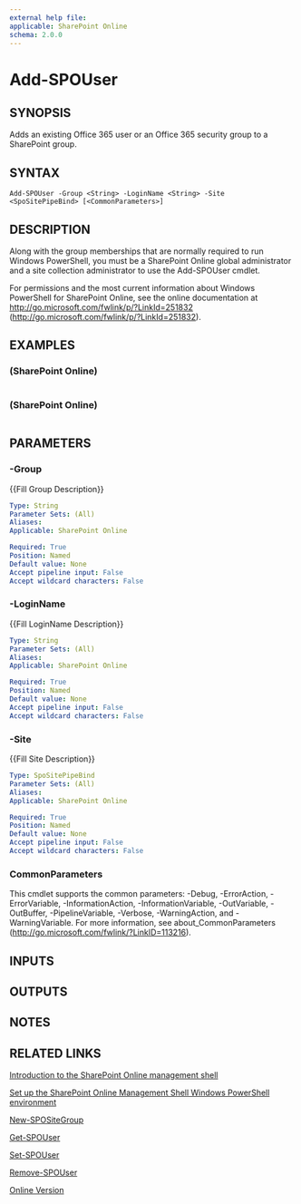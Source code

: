 ```yaml
---
external help file: 
applicable: SharePoint Online
schema: 2.0.0
---
```


# Add-SPOUser

## SYNOPSIS
Adds an existing Office 365 user or an Office 365 security group to a SharePoint group.

## SYNTAX

```
Add-SPOUser -Group <String> -LoginName <String> -Site <SpoSitePipeBind> [<CommonParameters>]
```

## DESCRIPTION
Along with the group memberships that are normally required to run Windows PowerShell, you must be a SharePoint Online global administrator and a site collection administrator to use the Add-SPOUser cmdlet.

For permissions and the most current information about Windows PowerShell for SharePoint Online, see the online documentation at http://go.microsoft.com/fwlink/p/?LinkId=251832 (http://go.microsoft.com/fwlink/p/?LinkId=251832).

## EXAMPLES

###   (SharePoint Online)
```

```

###   (SharePoint Online)
```

```

## PARAMETERS

### -Group
{{Fill Group Description}}

```yaml
Type: String
Parameter Sets: (All)
Aliases: 
Applicable: SharePoint Online

Required: True
Position: Named
Default value: None
Accept pipeline input: False
Accept wildcard characters: False
```

### -LoginName
{{Fill LoginName Description}}

```yaml
Type: String
Parameter Sets: (All)
Aliases: 
Applicable: SharePoint Online

Required: True
Position: Named
Default value: None
Accept pipeline input: False
Accept wildcard characters: False
```

### -Site
{{Fill Site Description}}

```yaml
Type: SpoSitePipeBind
Parameter Sets: (All)
Aliases: 
Applicable: SharePoint Online

Required: True
Position: Named
Default value: None
Accept pipeline input: False
Accept wildcard characters: False
```

### CommonParameters
This cmdlet supports the common parameters: -Debug, -ErrorAction, -ErrorVariable, -InformationAction, -InformationVariable, -OutVariable, -OutBuffer, -PipelineVariable, -Verbose, -WarningAction, and -WarningVariable. For more information, see about_CommonParameters (http://go.microsoft.com/fwlink/?LinkID=113216).

## INPUTS

## OUTPUTS

## NOTES

## RELATED LINKS

[Introduction to the SharePoint Online management shell]()

[Set up the SharePoint Online Management Shell Windows PowerShell environment]()

[New-SPOSiteGroup]()

[Get-SPOUser]()

[Set-SPOUser]()

[Remove-SPOUser]()

[Online Version](http://technet.microsoft.com/EN-US/library/54146deb-0f0c-4d62-8e99-3b8ba78dacd9(Office.15).aspx)

